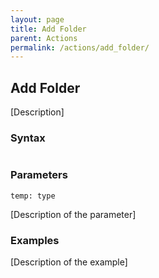 ```yaml
---
layout: page
title: Add Folder
parent: Actions
permalink: /actions/add_folder/
---
```


## Add Folder

[Description]

### Syntax

```js

```

### Parameters

`temp: type`

[Description of the parameter]

### Examples

[Description of the example]

```js

```

